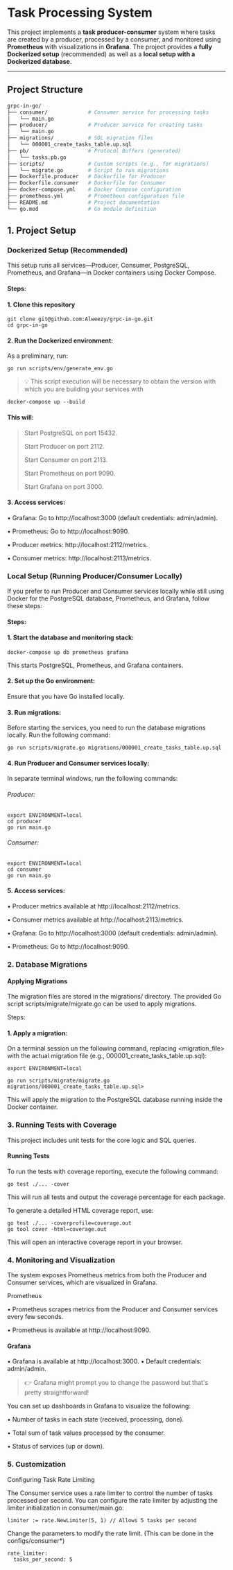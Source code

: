 # Task Processing System

This project implements a **task producer-consumer** system where tasks are created by a producer, processed by a consumer, and monitored using **Prometheus** with visualizations in **Grafana**. The project provides a **fully Dockerized setup** (recommended) as well as a **local setup with a Dockerized database**.

---

## Project Structure

```bash
grpc-in-go/
├── consumer/             # Consumer service for processing tasks
│   └── main.go
├── producer/             # Producer service for creating tasks
│   └── main.go
├── migrations/           # SQL migration files
│   └── 000001_create_tasks_table.up.sql
├── pb/                   # Protocol Buffers (generated)
│   └── tasks.pb.go
├── scripts/              # Custom scripts (e.g., for migrations)
│   └── migrate.go        # Script to run migrations
├── Dockerfile.producer   # Dockerfile for Producer
├── Dockerfile.consumer   # Dockerfile for Consumer
├── docker-compose.yml    # Docker Compose configuration
├── prometheus.yml        # Prometheus configuration file
├── README.md             # Project documentation
└── go.mod                # Go module definition
```

## 1. Project Setup

### Dockerized Setup (Recommended)

This setup runs all services—Producer, Consumer, PostgreSQL, Prometheus, and Grafana—in Docker containers using Docker Compose.

#### Steps:
#### 1. Clone this repository
```
git clone git@github.com:Alweezy/grpc-in-go.git
cd grpc-in-go
```

#### 2.	Run the Dockerized environment:
As a preliminary, run:
```
go run scripts/env/generate_env.go
```
> 💡 This script execution will be necessary to obtain the version with which you are building your services with
```
docker-compose up --build
```
#### This will:
> Start PostgreSQL on port 15432.
> 
> Start Producer on port 2112.
> 
> Start Consumer on port 2113.
> 
> Start Prometheus on port 9090.
> 
> Start Grafana on port 3000.

#### 3.	Access services:
•	Grafana: Go to http://localhost:3000 (default credentials: admin/admin).

•	Prometheus: Go to http://localhost:9090.

•	Producer metrics: http://localhost:2112/metrics.

•	Consumer metrics: http://localhost:2113/metrics.


### Local Setup (Running Producer/Consumer Locally)

If you prefer to run Producer and Consumer services locally while still using Docker for the PostgreSQL database, Prometheus, and Grafana, follow these steps:

#### Steps:

#### 1.	Start the database and monitoring stack:

```
docker-compose up db prometheus grafana
```
This starts PostgreSQL, Prometheus, and Grafana containers.

#### 2.	Set up the Go environment:
Ensure that you have Go installed locally.
#### 3.	Run migrations:
Before starting the services, you need to run the database migrations locally. Run the following command:

```
go run scripts/migrate.go migrations/000001_create_tasks_table.up.sql
```
#### 4.	Run Producer and Consumer services locally:
In separate terminal windows, run the following commands:
###### Producer:

```
export ENVIRONMENT=local
cd producer
go run main.go
```
###### Consumer:
```
export ENVIRONMENT=local
cd consumer
go run main.go
```

#### 5.	Access services:
•	Producer metrics available at http://localhost:2112/metrics.

•	Consumer metrics available at http://localhost:2113/metrics.

•	Grafana: Go to http://localhost:3000 (default credentials: admin/admin).

•	Prometheus: Go to http://localhost:9090.

### 2. Database Migrations

#### Applying Migrations

The migration files are stored in the migrations/ directory. The provided Go script scripts/migrate/migrate.go can be used to apply migrations.

Steps:

#### 1.	Apply a migration:
On a terminal session un the following command, replacing <migration_file> with the actual migration file (e.g., 000001_create_tasks_table.up.sql):

```
export ENVIRONMENT=local

go run scripts/migrate/migrate.go migrations/000001_create_tasks_table.up.sql>
```
This will apply the migration to the PostgreSQL database running inside the Docker container.

### 3. Running Tests with Coverage

This project includes unit tests for the core logic and SQL queries.

#### Running Tests

To run the tests with coverage reporting, execute the following command:

```
go test ./... -cover
```
This will run all tests and output the coverage percentage for each package.

To generate a detailed HTML coverage report, use:

```
go test ./... -coverprofile=coverage.out
go tool cover -html=coverage.out
```

This will open an interactive coverage report in your browser.

### 4. Monitoring and Visualization

The system exposes Prometheus metrics from both the Producer and Consumer services, which are visualized in Grafana.

Prometheus

•	Prometheus scrapes metrics from the Producer and Consumer services every few seconds.

•	Prometheus is available at http://localhost:9090.

#### Grafana

•	Grafana is available at http://localhost:3000.
•	Default credentials: admin/admin.

> 👉 Grafana might prompt you to change the password but that's pretty straightforward!

You can set up dashboards in Grafana to visualize the following:

•	Number of tasks in each state (received, processing, done).

•	Total sum of task values processed by the consumer.

•	Status of services (up or down).

### 5. Customization

Configuring Task Rate Limiting

The Consumer service uses a rate limiter to control the number of tasks processed per second. You can configure the rate limiter by adjusting the limiter initialization in consumer/main.go:

```
limiter := rate.NewLimiter(5, 1) // Allows 5 tasks per second

```
Change the parameters to modify the rate limit. (This can be done in the configs/consumer*)

```
rate_limiter:
  tasks_per_second: 5
```

